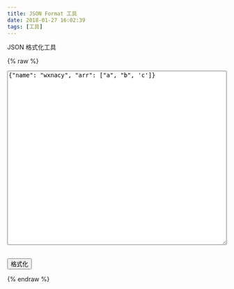 ```yaml
---
title: JSON Format 工具
date: 2018-01-27 16:02:39
tags: [工具]
---
```


JSON 格式化工具
<!-- more -->

{% raw %}
<textarea id="plain" style="width: 100%; height: 400px">
{"name": "wxnacy", "arr": ["a", "b", 'c']}
</textarea>
<span id="err" style="color: red"></span><br/>
<button onClick="format()">格式化</button>
<script>
function format() {
    var plain = document.getElementById('plain').value
    try{
        plain = plain.replace(/'/g, "\"")
        var data = JSON.parse(plain)
        var output = JSON.stringify(data, null, 4);
        document.getElementById('plain').value = output;
    } catch(e) {
        document.getElementById('err').innerHTML = e.message;
    }
}
</script>
{% endraw %}
